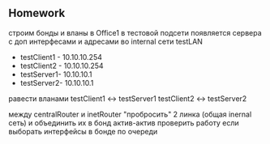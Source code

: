 ## Homework

строим бонды и вланы
в Office1 в тестовой подсети появляется сервера с доп интерфесами и адресами
во internal сети testLAN
- testClient1 - 10.10.10.254
- testClient2 - 10.10.10.254
- testServer1- 10.10.10.1
- testServer2- 10.10.10.1

равести вланами
testClient1 <-> testServer1
testClient2 <-> testServer2

между centralRouter и inetRouter
"пробросить" 2 линка (общая inernal сеть) и объединить их в бонд актив-актив
проверить работу если выборать интерфейсы в бонде по очереди
